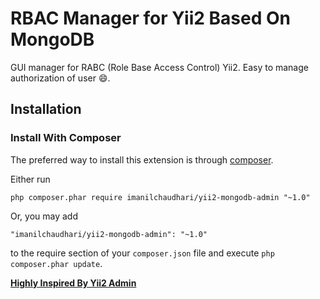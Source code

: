 RBAC Manager for Yii2 Based On MongoDB
======================================
GUI manager for RABC (Role Base Access Control) Yii2. Easy to manage authorization of user :smile:.


Installation
------------

### Install With Composer

The preferred way to install this extension is through [composer](http://getcomposer.org/download/).

Either run

```
php composer.phar require imanilchaudhari/yii2-mongodb-admin "~1.0"
```

Or, you may add

```
"imanilchaudhari/yii2-mongodb-admin": "~1.0"
```
to the require section of your `composer.json` file and execute `php composer.phar update`.

[**Highly Inspired By Yii2 Admin**](https://github.com/mdmsoft/yii2-admin)